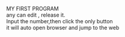 MY FIRST PROGRAM  
any can edit , release it.  
Input the number,then click the only button  
it will auto open browser and jump to the web
